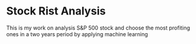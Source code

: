 # Stock Rist Analysis

This is my work on analysis S&P 500 stock and choose the most profiting ones in a two years period by applying machine learning